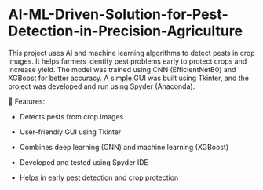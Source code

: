 # AI-ML-Driven-Solution-for-Pest-Detection-in-Precision-Agriculture

This project uses AI and machine learning algorithms to detect pests in crop images. It helps farmers identify pest problems early to protect crops and increase yield. The model was trained using CNN (EfficientNetB0) and XGBoost for better accuracy. A simple GUI was built using Tkinter, and the project was developed and run using Spyder (Anaconda).


🔧 Features:
- Detects pests from crop images

- User-friendly GUI using Tkinter

- Combines deep learning (CNN) and machine learning (XGBoost)

- Developed and tested using Spyder IDE

- Helps in early pest detection and crop protection

